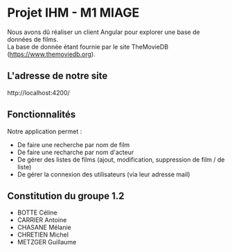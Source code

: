 # Projet IHM - M1 MIAGE

Nous avons dû réaliser un client Angular pour explorer une base de données de films. <br/>
La base de donnée étant fournie par le site TheMovieDB (https://www.themoviedb.org).


## L'adresse de notre site

http://localhost:4200/


## Fonctionnalités

Notre application permet :
* De faire une recherche par nom de film
* De faire une recharche par nom d'acteur
* De gérer des listes de films (ajout, modification, suppression de film / de liste)
* De gérer la connexion des utilisateurs (via leur adresse mail)



## Constitution du groupe 1.2

* BOTTE Céline
* CARRIER Antoine
* CHASANE Mélanie
* CHRETIEN Michel
* METZGER Guillaume
